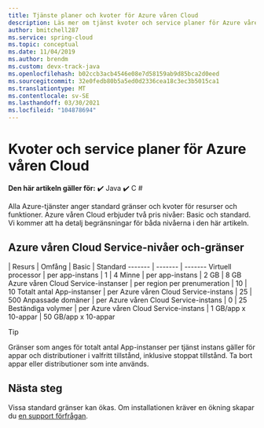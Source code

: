 ```yaml
---
title: Tjänste planer och kvoter för Azure våren Cloud
description: Läs mer om tjänst kvoter och service planer för Azure våren Cloud
author: bmitchell287
ms.service: spring-cloud
ms.topic: conceptual
ms.date: 11/04/2019
ms.author: brendm
ms.custom: devx-track-java
ms.openlocfilehash: b02ccb3acb4546e08e7d58159ab9d85bca2d0eed
ms.sourcegitcommit: 32e0fedb80b5a5ed0d2336cea18c3ec3b5015ca1
ms.translationtype: MT
ms.contentlocale: sv-SE
ms.lasthandoff: 03/30/2021
ms.locfileid: "104878694"
---
```

# <a name="quotas-and-service-plans-for-azure-spring-cloud"></a>Kvoter och service planer för Azure våren Cloud

**Den här artikeln gäller för:** ✔️ Java ✔️ C #

Alla Azure-tjänster anger standard gränser och kvoter för resurser och funktioner.   Azure våren Cloud erbjuder två pris nivåer: Basic och standard. Vi kommer att ha detalj begränsningar för båda nivåerna i den här artikeln.

## <a name="azure-spring-cloud-service-tiers-and-limits"></a>Azure våren Cloud Service-nivåer och-gränser

| Resurs | Omfång | Basic | Standard
------- | ------- | -------
Virtuell processor | per app-instans | 1 | 4
Minne | per app-instans | 2 GB | 8 GB
Azure våren Cloud Service-instanser | per region per prenumeration | 10 | 10
Totalt antal App-instanser | per Azure våren Cloud Service-instans | 25 | 500
Anpassade domäner | per Azure våren Cloud Service-instans | 0 | 25 
Beständiga volymer | per Azure våren Cloud Service-instans | 1 GB/app x 10-appar | 50 GB/app x 10-appar

> [!TIP]
> Gränser som anges för totalt antal App-instanser per tjänst instans gäller för appar och distributioner i valfritt tillstånd, inklusive stoppat tillstånd. Ta bort appar eller distributioner som inte används.

## <a name="next-steps"></a>Nästa steg

Vissa standard gränser kan ökas. Om installationen kräver en ökning skapar du [en support förfrågan](../azure-portal/supportability/how-to-create-azure-support-request.md).
